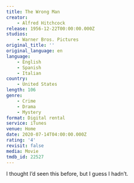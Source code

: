 ```yaml
---
title: The Wrong Man
creator:
    - Alfred Hitchcock
release: 1956-12-22T00:00:00.000Z
studios:
    - Warner Bros. Pictures
original_title: ''
original_language: en
language:
    - English
    - Spanish
    - Italian
country:
    - United States
length: 106
genre:
    - Crime
    - Drama
    - Mystery
format: Digital rental
service: iTunes
venue: Home
date: 2020-07-14T04:00:00.000Z
rating: '4'
revisit: false
media: Movie
tmdb_id: 22527
---
```


I thought I’d seen this before, but I guess I hadn’t.
